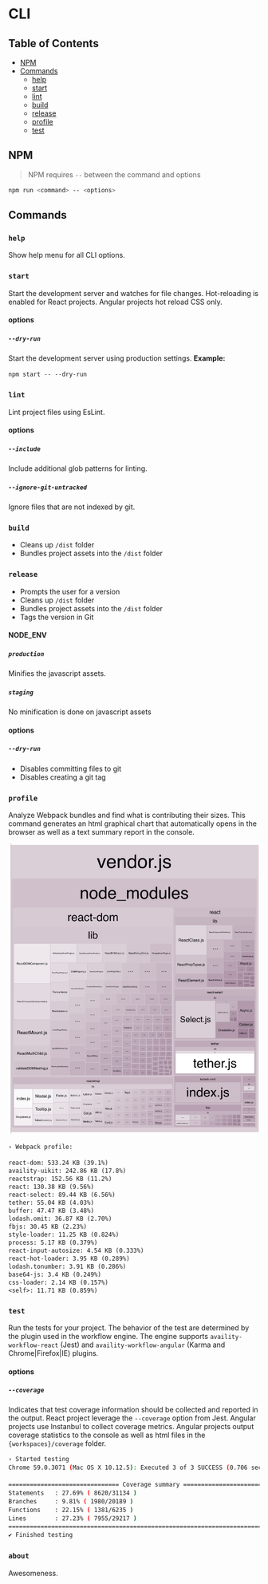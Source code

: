 # CLI

## Table of Contents
* [NPM](#npm)
* [Commands](#commands)
    * [help](#help)
    * [start](#start)
    * [lint](#lint)
    * [build](#build)
    * [release](#release)
    * [profile](#profile)
    * [test](#test)

## NPM
> NPM requires `--` between the command and options
```bash
npm run <command> -- <options>
```

## Commands

### `help`
Show help menu for all CLI options.

### `start`
Start the development server and watches for file changes.  Hot-reloading is enabled for React projects.  Angular projects hot reload CSS only.

#### options

##### `--dry-run`
Start the development server using production settings. **Example:**

`npm start -- --dry-run`

### `lint`
Lint project files using EsLint.

#### options

##### `--include`
Include additional glob patterns for linting.

##### `--ignore-git-untracked`
Ignore files that are not indexed by git.

### `build`
- Cleans up `/dist` folder
- Bundles project assets into the `/dist` folder

### `release`
- Prompts the user for a version
- Cleans up `/dist` folder
- Bundles project assets into the `/dist` folder
- Tags the version in Git

#### NODE_ENV

##### `production`
Minifies the javascript assets.

##### `staging`
No minification is done on javascript assets

#### options

##### `--dry-run`
- Disables committing files to git
- Disables creating a git tag

### `profile`
Analyze Webpack bundles and find what is contributing their sizes.  This command generates an html graphical chart that automatically opens in the browser as well as a text summary report in the console.

![profile](./docs/profile.png)

```
› Webpack profile:

react-dom: 533.24 KB (39.1%)
availity-uikit: 242.86 KB (17.8%)
reactstrap: 152.56 KB (11.2%)
react: 130.38 KB (9.56%)
react-select: 89.44 KB (6.56%)
tether: 55.04 KB (4.03%)
buffer: 47.47 KB (3.48%)
lodash.omit: 36.87 KB (2.70%)
fbjs: 30.45 KB (2.23%)
style-loader: 11.25 KB (0.824%)
process: 5.17 KB (0.379%)
react-input-autosize: 4.54 KB (0.333%)
react-hot-loader: 3.95 KB (0.289%)
lodash.tonumber: 3.91 KB (0.286%)
base64-js: 3.4 KB (0.249%)
css-loader: 2.14 KB (0.157%)
<self>: 11.71 KB (0.859%)
```


### `test`
Run the tests for your project.  The behavior of the test are determined by the plugin used in the workflow engine.  The engine supports `availity-workflow-react` (Jest) and `availity-workflow-angular` (Karma and Chrome|Firefox|IE) plugins.

#### options

##### `--coverage`
Indicates that test coverage information should be collected and reported in the output. React project leverage the `--coverage` option from Jest. Angular projects use Instanbul to collect coverage metrics. Angular projects output coverage statistics to the console as well as html files in the  `{workspaces}/coverage` folder.

```bash
› Started testing
Chrome 59.0.3071 (Mac OS X 10.12.5): Executed 3 of 3 SUCCESS (0.706 secs / 0.082 secs)

=============================== Coverage summary ===============================
Statements   : 27.69% ( 8620/31134 )
Branches     : 9.81% ( 1980/20189 )
Functions    : 22.15% ( 1381/6235 )
Lines        : 27.23% ( 7955/29217 )
================================================================================
✔ Finished testing
```

### `about`
Awesomeness.






